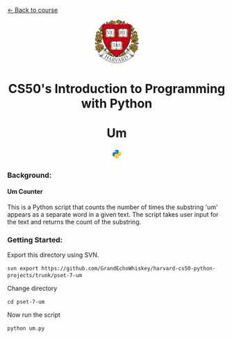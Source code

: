 [<- Back to course](../README.md)

<p align="center"><a href="https://cs50.harvard.edu/python/2022/">
  <img src="https://github.com/GrandEchoWhiskey/grandechowhiskey/blob/main/icons/course/harvard100.png" /><br>
</a></p>
<h1 align="center">CS50's Introduction to Programming with Python<br><br>Um</h1>

<p align="center"><a href="#">
  <img src="https://github.com/GrandEchoWhiskey/grandechowhiskey/blob/main/icons/programming/python.png" />
</a></p>

### Background:
#### Um Counter
This is a Python script that counts the number of times the substring 'um' appears as a separate word in a given text. The script takes user input for the text and returns the count of the substring.

### Getting Started:
Export this directory using SVN.
```
svn export https://github.com/GrandEchoWhiskey/harvard-cs50-python-projects/trunk/pset-7-um
```
Change directory
```
cd pset-7-um
```
Now run the script
```
python um.py
```
